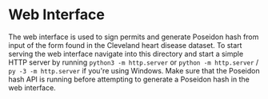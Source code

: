 # Web Interface

The web interface is used to sign permits and generate Poseidon hash from input of the form found in the Cleveland heart disease dataset. To start serving the web interface navigate into this directory and start a simple HTTP server by running `python3 -m http.server` or `python -m http.server` / `py -3 -m http.server` if you're using Windows. Make sure that the Poseidon hash API is running before attempting to generate a Poseidon hash in the web interface.

